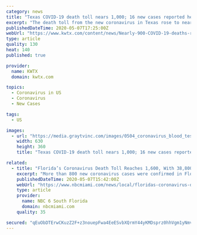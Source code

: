 ```yaml
---
category: news
title: "Texas COVID-19 death toll nears 1,000; 16 new cases reported here"
excerpt: "The death toll from the new coronavirus in Texas rose to nearly 1,000 Thursday, according to figures released Thursday that show 16 new cases of the virus in Central Texas."
publishedDateTime: 2020-05-07T17:25:00Z
webUrl: "https://www.kwtx.com/content/news/Nearly-900-COVID-19-deaths-reported-in-Texas-area-toll-holds-steady-570177541.html"
type: article
quality: 130
heat: 140
published: true

provider:
  name: KWTX
  domain: kwtx.com

topics:
  - Coronavirus in US
  - Coronavirus
  - New Cases

tags:
  - US

images:
  - url: "https://media.graytvinc.com/images/0504_coronavirus_blood_test_AP+3.jpg"
    width: 630
    height: 360
    title: "Texas COVID-19 death toll nears 1,000; 16 new cases reported here"

related:
  - title: "Florida’s Coronavirus Death Toll Reaches 1,600, With 38,800 Cases"
    excerpt: "More than 800 new coronavirus cases were confirmed in Florida Thursday as the state’s virus-related death toll reached 1,600. Florida had 38,828 COVID-19 cases, to go with 61 new reported deaths, according to figures released by the state’s department of health."
    publishedDateTime: 2020-05-07T15:42:00Z
    webUrl: "https://www.nbcmiami.com/news/local/floridas-coronavirus-death-toll-reaches-1600-with-38800-cases/2230200/"
    type: article
    provider:
      name: NBC 6 South Florida
      domain: nbcmiami.com
    quality: 35

secured: "qEuObDTErwCKuzZ2F+z3nouepFwa4EeESvbXQrmY44yKMDsprz0hhVgm1yNmvMIzDo1BuetC6D8wLrtYD++RaHw2qDPjujMYfT/tdhK51b7/LZvDZQ5HoOMJx9CjAyn3+wLHrlNg6/6B5GcfcWdeQaRRmbrfeIZdCuXs1Nd8pWDfmN2WbqbJPR+4agP4xnh+bKaP7E0g69OwDbLBvubhVbpQjh0lNWw6Tc2Lm83+818gZVTbsgCZKgQbDnyULqDOp/vmmkzAjxNc+ULrJ6RAfiXX2jcvK+wzV05xp1gDqIvYPypROznlBDSmC7A0hlcPOMn4QiJHMGfzXWhX4SpduQh3T/PcHk43KOhMCyGTiIE3DhIGBLIDjfe7IUGN9Inq0R+lVF+z3EKS2ESBWvgvaf1mmA1SY/dA9BaijDfW0IFTt2lsI5kerUXjawMlvRe2xAWeD6UQGUOWENBeDt0/q4gRGs0gy78qQDLwthkVhHU=;7otgvbipSVedov4sEOkfOg=="
---
```


